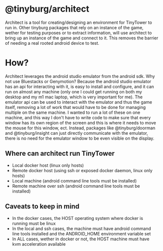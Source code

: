 # @tinyburg/architect

Architect is a tool for creating/designing an environment for TinyTower to run in. Other tinyburg packages that rely on an instance of the game, wether for testing purposes or to extract information, will use architect to bring up an instance of the game and connect to it. This removes the barrier of needing a real rooted android device to test.

# How?

Architect leverages the android studio emulator from the android sdk. Why not use Bluestacks or Genymotion? Because the android studio emulator has an api for interacting with it, is easy to install and configure, and it can run on almost any machine (only one I could get running on both my desktop and my m1 mac laptop, which is very important for me). The emulator api can be used to interact with the emulator and thus the game itself, removing a lot of work that would have to be done for managing multiple on the same machine. I wanted to run a lot of these on one machine, and this way I don't have to write code to make sure that every window has its own region of the screen and this is where it needs to move the mouse for this window, ect. Instead, packages like @tinyburg/doorman and @tinyburg/insight can just directly communicate with the emulator, there is no need for the emulator window to be even visible on the display.

## Where can architect run TinyTower

-   Local docker host (linux only hosts)
-   Remote docker host (using ssh or exposed docker daemon, linux only hosts)
-   Local machine (android command line tools must be installed)
-   Remote machine over ssh (android command line tools must be installed)

## Caveats to keep in mind

-   In the docker cases, the HOST operating system where docker is running must be linux
-   In the local and ssh cases, the machine must have android command line tools installed and the ANDROID_HOME environment variable set
-   In ALL cases, wether in docker or not, the HOST machine must have kvm acceleration available
